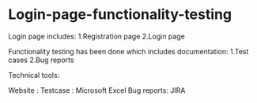 # Login-page-functionality-testing
Login page includes:
1.Registration page
2.Login page

Functionality testing has been done which includes documentation:
1.Test cases
2.Bug reports

Technical tools:

Website :
Testcase : Microsoft Excel
Bug reports: JIRA
